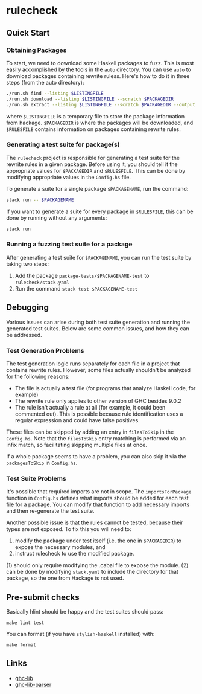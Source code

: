 # rulecheck

## Quick Start

### Obtaining Packages

To start, we need to download some Haskell packages to fuzz. This is most easily
accomplished by the tools in the `auto` directory. You can use `auto` to
download packages containing rewrite ruless. Here's how to do it in three steps
(from the auto directory):

```sh
./run.sh find --listing $LISTINGFILE
./run.sh download --listing $LISTINGFILE --scratch $PACKAGEDIR
./run.sh extract --listing $LISTINGFILE --scratch $PACKAGEDIR --output $RULESFILE
```

where `$LISTINGFILE` is a temporary file to store the package information from
hackage. `$PACKAGEDIR` is where the packages will be downloaded, and
`$RULESFILE` contains information on packages containing rewrite rules. 

### Generating a test suite for package(s)

The `rulecheck` project is responsible for generating a test suite for the
rewrite rules in a given package. Before using it, you should tell it the
appropriate values for `$PACKAGEDIR` and `$RULESFILE`. This can be done by
modifying appropriate values in the `Config.hs` file.

To generate a suite for a single package `$PACKAGENAME`, run the command:

``` sh
stack run -- $PACKAGENAME
```

If you want to generate a suite for every package in `$RULESFILE`, this can be
done by running without any arguments:

``` sh
stack run 
```

### Running a fuzzing test suite for a package

After generating a test suite for `$PACKAGENAME`, you can run the test suite by
taking two steps:

1. Add the package `package-tests/$PACKAGENAME-test` to `rulecheck/stack.yaml`
2. Run the command `stack test $PACKAGENAME-test`

## Debugging

Various issues can arise during both test suite generation and running the
generated test suites. Below are some common issues, and how they can be addressed.

### Test Generation Problems

The test generation logic runs separately for each file in a project that
contains rewrite rules. However, some files actually shouldn't be analyzed for
the following reasons:

- The file is actually a test file (for programs that analyze Haskell code, for example)
- The rewrite rule only applies to other version of GHC besides 9.0.2 
- The rule isn't actually a rule at all (for example, it could been commented out).
  This is possible because rule identification uses a regular expression and
  could have false positives.
  
These files can be skipped by adding an entry in `filesToSkip` in the
`Config.hs`. Note that the `filesToSkip` entry matching is performed via an
infix match, so facilitating skipping multiple files at once.

If a whole package seems to have a problem, you can also skip it via the
`packagesToSkip` in `Config.hs`.

### Test Suite Problems

It's possible that required imports are not in scope. The `importsForPackage`
function in `Config.hs` defines what imports should be added for each test file
for a package. You can modify that function to add necessary imports and then
re-generate the test suite.

Another possible issue is that the rules cannot be tested, because their types
are not exposed. To fix this you will need to:

1. modify the package under test itself (i.e. the one in `$PACKAGEDIR`) to expose the necessary modules, and
2. instruct rulecheck to use the modified package.

(1) should only require modifying the .cabal file to expose the module. (2) can
be done by modifying `stack.yaml` to include the directory for that package, so
the one from Hackage is not used.

## Pre-submit checks

Basically hlint should be happy and the test suites should pass:

    make lint test

You can format (if you have `stylish-haskell` installed) with:

    make format

## Links

* [ghc-lib](https://www.stackage.org/lts-19.25/package/ghc-lib-9.0.2.20211226)
* [ghc-lib-parser](https://www.stackage.org/lts-19.25/package/ghc-lib-parser-9.0.2.20211226)
